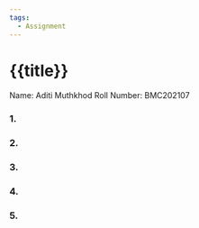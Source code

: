 ```yaml
---
tags:
  - Assignment
---
```


# {{title}}
Name: Aditi Muthkhod
Roll Number: BMC202107

 ### 1.
 ### 2.
 ### 3.
 ### 4.
 ### 5.

 
 